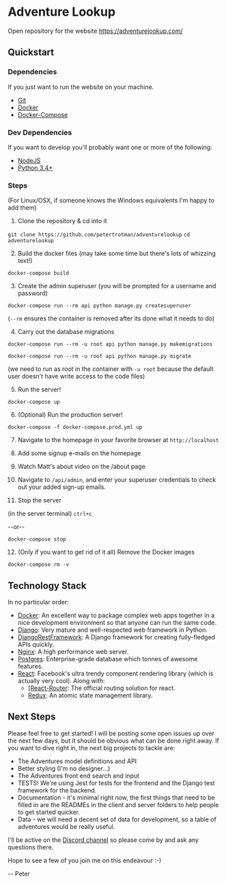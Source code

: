 # Adventure Lookup

Open repository for the website https://adventurelookup.com/

## Quickstart

### Dependencies
If you just want to run the website on your machine.
* [Git](https://git-scm.com/book/en/v2/Getting-Started-Installing-Git "Install Git")
* [Docker](https://docs.docker.com/engine/installation/ "Install Docker")
* [Docker-Compose](https://docs.docker.com/compose/install/)

### Dev Dependencies
If you want to develop you'll probably want one or more of the following:
* [NodeJS](https://nodejs.org/en/download/ "Install Node")
* [Python 3.4+](https://www.python.org/downloads/ "Install Python")

### Steps
(For Linux/OSX, if someone knows the Windows equivalents I'm happy to add them)

1. Clone the repository & cd into it

  `git clone https://github.com/petertrotman/adventurelookup`
  `cd adventurelookup`

2. Build the docker files (may take some time but there's lots of whizzing text!)

  `docker-compose build`

3. Create the admin superuser (you will be prompted for a username and password)

  `docker-compose run --rm api python manage.py createsuperuser`

  (`--rm` ensures the container is removed after its done what it needs to do)

4. Carry out the database migrations

  `docker-compose run --rm -u root api python manage.py makemigrations`

  `docker-compose run --rm -u root api python manage.py migrate`

  (we need to run as root in the container with `-u root` because the default user doesn't have write access to the code files)

5. Run the server!

  `docker-compose up`

6. (Optional) Run the production server!

  `docker-compose -f docker-compose.prod.yml up`

7. Navigate to the homepage in your favorite browser at `http://localhost`

8. Add some signup e-mails on the homepage

9. Watch Matt's about video on the /about page

10. Navigate to `/api/admin`, and enter your superuser credentials to check out your added sign-up emails.

11. Stop the server

  (in the server terminal) `ctrl+c`

  --or--

  `docker-compose stop`

12. (Only if you want to get rid of it all) Remove the Docker images

  `docker-compose rm -v`

## Technology Stack
In no particular order:
* [Docker](https://www.docker.com/): An excellent way to package complex web apps together in a nice development environment so that anyone can run the same code.
* [Django](https://www.djangoproject.com/): Very mature and well-respected web framework in Python.
* [DjangoRestFramework](http://www.django-rest-framework.org/): A Django framework for creating fully-fledged APIs quickly.
* [Nginx](https://www.nginx.com/): A high performance web server.
* [Postgres](https://www.postgresql.org/): Enterprise-grade database which tonnes of awesome features.
* [React](https://facebook.github.io/react/): Facebook's ultra trendy component rendering library (which is actually very cool).
  Along with:
  * [[React-Router](https://github.com/reactjs/react-router): The official routing solution for react.
  * [Redux](https://github.com/reactjs/redux): An atomic state management library.

## Next Steps
Please feel free to get started! I will be posting some open issues up over the next few days, but it should be obvious what can be done right away. If you want to dive right in, the next big projects to tackle are:
* The Adventures model definitions and API
* Better styling (I'm no designer...)
* The Adventures front end search and input
* TESTS! We're using Jest for tests for the frontend and the Django test framework for the backend.
* Documentation - it's minimal right now, the first things that need to be filled in are the READMEs in the client and server folders to help people to get started quicker.
* Data - we will need a decent set of data for development, so a table of adventures would be really useful.

I'll be active on the [Discord channel](https://discordapp.com/channels/181982909752803330/181982909752803330) so please come by and ask any questions there.

Hope to see a few of you join me on this endeavour :-)

-- Peter
